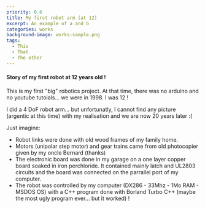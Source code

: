 ```yaml
---
priority: 0.6
title: My first robot arm (at 12)
excerpt: An example of a and b
categories: works
background-image: works-sample.png
tags:
  - This
  - That
  - The other
---
```



#### Story of my first robot at 12 years old !

This is my first "big" robotics project. At that time, there was no arduino and no youtube tutoials... we were in 1998. I was 12 !

I did a 4 DoF robot arm... but unfortunatly, I cannot find any picture (argentic at this time) with my realisation and we are now 20 years later :(

Just imagine: 
 - Robot links were done with old wood frames of my family home.   
 - Motors (unipolar step motor) and gear trains came from old photocopier given by my oncle Bernard (thanks)
 - The electronic board was done in my garage on a one layer copper board soaked in iron perchloride. It contained mainly latch and UL2803 circuits and the board was connected on the parrallel port of my computer.
 - The robot was controlled by my computer (DX286 - 33Mhz - 1Mo RAM - MSDOS OS) with a C++ program done with Borland Turbo C++ (maybe the most ugly program ever... but it worked) !


